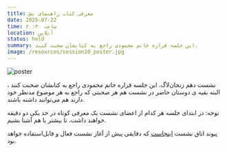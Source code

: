 ```yaml
---
title: معرفی کتاب راهنمای بش
date: 2025-07-22
time: ساعت ۲۰:۳۰
location: آنلاین
status: held
summary: این جلسه قراره خانم محمودی راجع به کتابشان صحبت کنند.
image: /resources/session10_poster.jpg
---
```

![poster](session10_poster.jpg)

نشست دهم زنجان‌لاگ.
این جلسه قراره خانم محمودی راجع به کتابشان صحبت کنند ، البته بقیه ی دوستان حاضر در نشست هم هر صحبتی که راجع به هر موضوع مدنظر خود دارند هم می‌توانند داشته باشند.

توجه: در ابتدای جلسه هر کدام از اعضای نشست یک معرفی کوتاه در حد یکی دو دقیقه خواهند داشت‌، تا بیشتر با هم آشنا بشیم.



پیوند اتاق نشست [اینجاست](https://engage.shatel.com/b/zt6-ssu-ara-tzl) که دقایقی پیش از آغاز نشست فعال و قابل‌استفاده خواهد بود.
